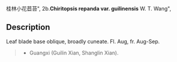 桂林小花苣苔",
2b.**Chiritopsis repanda var. guilinensis** W. T. Wang",

## Description
Leaf blade base oblique, broadly cuneate. Fl. Aug, fr. Aug-Sep.

> * Guangxi (Guilin Xian, Shanglin Xian).
